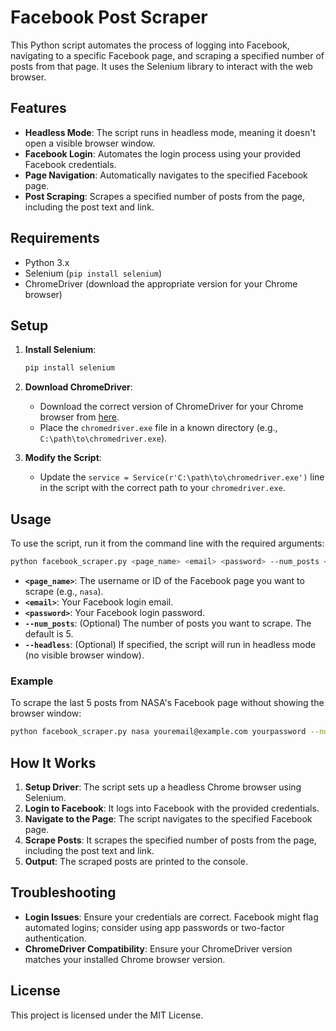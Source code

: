 
# Facebook Post Scraper

This Python script automates the process of logging into Facebook, navigating to a specific Facebook page, and scraping a specified number of posts from that page. It uses the Selenium library to interact with the web browser.

## Features

- **Headless Mode**: The script runs in headless mode, meaning it doesn't open a visible browser window.
- **Facebook Login**: Automates the login process using your provided Facebook credentials.
- **Page Navigation**: Automatically navigates to the specified Facebook page.
- **Post Scraping**: Scrapes a specified number of posts from the page, including the post text and link.

## Requirements

- Python 3.x
- Selenium (`pip install selenium`)
- ChromeDriver (download the appropriate version for your Chrome browser)

## Setup

1. **Install Selenium**:
    ```bash
    pip install selenium
    ```

2. **Download ChromeDriver**:
   - Download the correct version of ChromeDriver for your Chrome browser from [here](https://sites.google.com/a/chromium.org/chromedriver/).
   - Place the `chromedriver.exe` file in a known directory (e.g., `C:\path\to\chromedriver.exe`).

3. **Modify the Script**:
   - Update the `service = Service(r'C:\path\to\chromedriver.exe')` line in the script with the correct path to your `chromedriver.exe`.

## Usage

To use the script, run it from the command line with the required arguments:

```bash
python facebook_scraper.py <page_name> <email> <password> --num_posts <number_of_posts> [--headless]
```

- **`<page_name>`**: The username or ID of the Facebook page you want to scrape (e.g., `nasa`).
- **`<email>`**: Your Facebook login email.
- **`<password>`**: Your Facebook login password.
- **`--num_posts`**: (Optional) The number of posts you want to scrape. The default is 5.
- **`--headless`**: (Optional) If specified, the script will run in headless mode (no visible browser window).

### Example

To scrape the last 5 posts from NASA's Facebook page without showing the browser window:

```bash
python facebook_scraper.py nasa youremail@example.com yourpassword --num_posts 5 --headless
```

## How It Works

1. **Setup Driver**: The script sets up a headless Chrome browser using Selenium.
2. **Login to Facebook**: It logs into Facebook with the provided credentials.
3. **Navigate to the Page**: The script navigates to the specified Facebook page.
4. **Scrape Posts**: It scrapes the specified number of posts from the page, including the post text and link.
5. **Output**: The scraped posts are printed to the console.

## Troubleshooting

- **Login Issues**: Ensure your credentials are correct. Facebook might flag automated logins; consider using app passwords or two-factor authentication.
- **ChromeDriver Compatibility**: Ensure your ChromeDriver version matches your installed Chrome browser version.

## License

This project is licensed under the MIT License.
